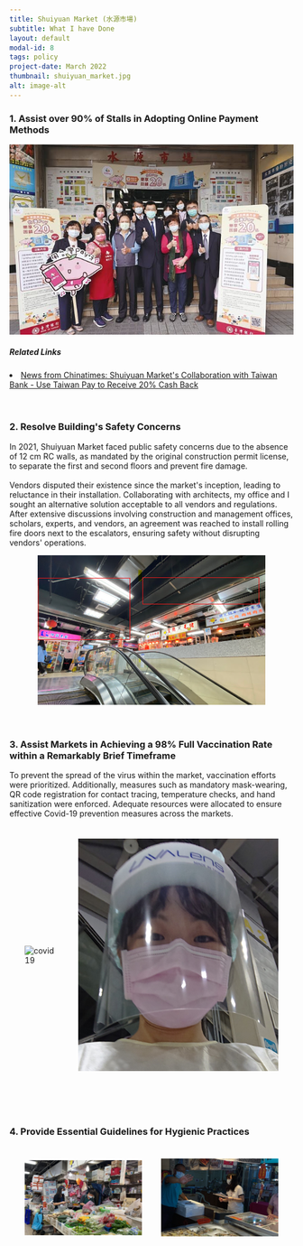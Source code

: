 ```yaml
---
title: Shuiyuan Market (水源市場)
subtitle: What I have Done
layout: default
modal-id: 8
tags: policy
project-date: March 2022
thumbnail: shuiyuan_market.jpg
alt: image-alt
---
```

<html>
<head>
    <meta name="viewport" content="width=device-width, initial-scale=1.0">
    <style>
        table {
            border-collapse: separate;
            border-spacing: 20px;
        }
        table img {
            max-width: 100%;
            height: auto;
        }
    </style>
</head>
<body>
    <h3>1. Assist over 90% of Stalls in Adopting Online Payment Methods</h3>
    <div style="text-align: center;">
        <img src="img/portfolio/contactless_pay.jpg" alt="online_pay" style="max-width: 100%; height: auto;">
    </div>
    <h5>Related Links</h5>
    <li><a href="https://www.chinatimes.com/newspapers/20211111000972-260210?chdtv">News from Chinatimes: Shuiyuan Market's Collaboration with Taiwan Bank - Use Taiwan Pay to Receive 20% Cash Back</a></li>
    <br>
    <br>
    <h3>2. Resolve Building's Safety Concerns</h3>
    <p>In 2021, Shuiyuan Market faced public safety concerns due to the absence of 12 cm RC walls, as mandated by the original construction permit license, to separate the first and second floors and prevent fire damage. <br><br> Vendors disputed their existence since the market's inception, leading to reluctance in their installation. Collaborating with architects, my office and I sought an alternative solution acceptable to all vendors and regulations. After extensive discussions involving construction and management offices, scholars, experts, and vendors, an agreement was reached to install rolling fire doors next to the escalators, ensuring safety without disrupting vendors' operations.</p>
    <div style="text-align: center;">
        <img src="img/portfolio/firewall.png" alt="safty_concern" style="max-width: 80%; height: auto;">
    </div>
    <br>
    <br>
    <h3>3. Assist Markets in Achieving a 98% Full Vaccination Rate within a Remarkably Brief Timeframe</h3>
    <p>To prevent the spread of the virus within the market, vaccination efforts were prioritized. Additionally, measures such as mandatory mask-wearing, QR code registration for contact tracing, temperature checks, and hand sanitization were enforced. Adequate resources were allocated to ensure effective Covid-19 prevention measures across the markets.</p>
    <table>
        <tr>
            <td><img src="img/portfolio/covid19.JPG" alt="covid19" style="max-width: 100%; height: auto;"></td>
            <td><img src="img/portfolio/covid19_2.JPG" alt="covid19" style="max-width: 100%; height: auto;"></td>
        </tr>
    </table>
    <br>
    <br>
    <h3>4. Provide Essential Guidelines for Hygienic Practices</h3>
    <table>
        <tr>
            <td><img src="img/portfolio/pay2.jpg" alt="hygienic_practice" style="max-width: 100%; height: auto;"></td>
            <td><img src="img/portfolio/pay4.jpg" alt="hygienic_practice" style="max-width: 100%; height: auto;"></td>
        </tr>
    </table>
    <br>
    <br>
    
</body>
</html>
